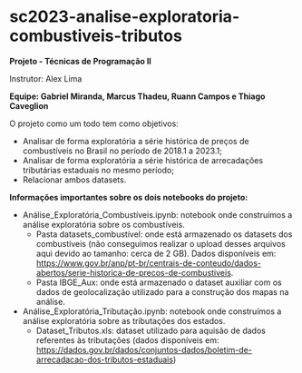 # sc2023-analise-exploratoria-combustiveis-tributos

**Projeto - Técnicas de Programação II**

Instrutor: Alex Lima

**Equipe: Gabriel Miranda, Marcus Thadeu, Ruann Campos e Thiago Caveglion**

O projeto como um todo tem como objetivos:
* Analisar de forma exploratória a série histórica de preços de combustíveis no Brasil no período de 2018.1 a 2023.1;
* Analisar de forma exploratória a série histórica de arrecadações tributárias estaduais no mesmo período;
* Relacionar ambos datasets.

**Informações importantes sobre os dois notebooks do projeto:**

- Análise_Exploratória_Combustíveis.ipynb: notebook onde construímos a análise exploratória sobre os combustíveis.
  - Pasta datasets_combustível: onde está armazenado os datasets dos combustíveis (não conseguimos realizar o upload desses arquivos aqui devido ao tamanho: cerca de 2 GB). Dados disponíveis em: https://www.gov.br/anp/pt-br/centrais-de-conteudo/dados-abertos/serie-historica-de-precos-de-combustiveis.
  - Pasta IBGE_Aux: onde está armazenado o dataset auxiliar com os dados de geolocalização utilizado para a construção dos mapas na análise.
-  Análise_Exploratória_Tributação.ipynb: notebook onde construímos a análise exploratória sobre as tributações dos estados.
    - Dataset_Tributos.xls: dataset utilizado para aquisão de dados referentes às tributações (dados disponíveis em: https://dados.gov.br/dados/conjuntos-dados/boletim-de-arrecadacao-dos-tributos-estaduais)
